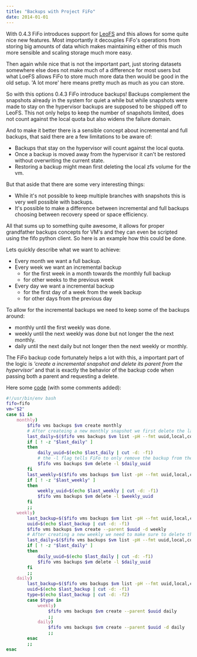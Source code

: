 ```yaml
---
title: "Backups with Project FiFo"
date: 2014-01-01
---
```

With 0.4.3 FiFo introduces support for [LeoFS](http://www.leofs.org) and this allows for some quite nice new features. Most importantly it decouples FiFo's operations from storing big amounts of data which makes maintaining either of this much more sensible and scaling storage much more easy.

Then again while nice that is not the important part, just storing datasets somewhere else does not make much of a difference for most users but what LoeFS allows FiFo to store much more data then would be good in the old setup. 'A lot more' here means pretty much as much as you can store.

So with this options 0.4.3 FiFo introduce backups! Backups complement the snapshots already in the system for quiet a while but while snapshots were made to stay on the hypervisor backups are supposed to be shipped off to LeoFS. This not only helps to keep the number of snapshots limited, does not count against the local quota but also widens the failure domain.

And to make it better there is a sensible concept about incremental and full backups, that said there are a few limitations to be aware of:

* Backups that stay on the hypervisor will count against the local quota.
* Once a backup is moved away from the hypervisor it can't be restored without overwriting the current state.
* Restoring a backup might mean first deleting the local zfs volume for the vm.

But that aside that there are some very interesting things:

* While it's not possible to keep multiple branches with snapshots this is very well possible with backups.
* It's possible to make a difference between incremental and full backups choosing between recovery speed or space efficiency.


All that sums up to something quite awesome, it allows for proper grandfather backups concepts for VM's and they can even be scripted using the fifo python client. So here is an example how this could be done.

Lets quickly describe what we want to achieve:

* Every month we want a full backup.
* Every week we want an incremental backup
	* for the first week in a month towards the monthly full backup
	* for other weeks to the previous week
* Every day we want a incremental backup
	* for the first day of a week from the week backup
	* for other days from the previous day

To allow for the incremental backups we need to keep some of the backups around:

* monthly until the first weekly was done.
* weekly until the next weekly was done but not longer the the next monthly.
* daily until the next daily but not longer then the next weekly or monthly.

The FiFo backup code fortunately helps a lot with this, a important part of the logic is *'create a incremental snapshot and delete its parent from the hypervisor'* and that is exactly the behavior of the backup code when passing both a parent and requesting a delete.

Here some [code](https://github.com/project-fifo/pyfi/blob/master/examples/backup.sh) (with some comments added):

```bash
#!/usr/bin/env bash
fifo=fifo
vm="$2"
case $1 in
    monthly)
        $fifo vms backups $vm create monthly
        # After createing a new monthly snapshot we first delete the last weekly and daily backup
        last_daily=$($fifo vms backups $vm list -pH --fmt uuid,local,comment | grep 'daily' | grep 'YES' | tail -1)
        if [ ! -z "$last_daily" ]
        then
            daily_uuid=$(echo $last_daily | cut -d: -f1)
            # the -l flag tells FiFo to only remove the backup from the hypervisor.
            $fifo vms backups $vm delete -l $daily_uuid
        fi
        last_weekly=$($fifo vms backups $vm list -pH --fmt uuid,local,comment | grep 'weekly' | grep 'YES' | tail -1)
        if [ ! -z "$last_weekly" ]
        then
            weekly_uuid=$(echo $last_weekly | cut -d: -f1)
            $fifo vms backups $vm delete -l $weekly_uuid
        fi
        ;;
    weekly)
        last_backup=$($fifo vms backups $vm list -pH --fmt uuid,local,comment | grep 'monthly\|weekly' | grep 'YES' | tail -1)
        uuid=$(echo $last_backup | cut -d: -f1)
        $fifo vms backups $vm create --parent $uuid -d weekly
        # After creating a new weekly we need to make sure to delete the last daily one
        last_daily=$($fifo vms backups $vm list -pH --fmt uuid,local,comment | grep 'daily' | grep 'YES' | tail -1)
        if [ ! -z "$last_daily" ]
        then
            daily_uuid=$(echo $last_daily | cut -d: -f1)
            $fifo vms backups $vm delete -l $daily_uuid
        fi
        ;;
    daily)
        last_backup=$($fifo vms backups $vm list -pH --fmt uuid,local,comment | grep 'daily\|weekly' | grep 'YES' | tail -1)
        uuid=$(echo $last_backup | cut -d: -f1)
        type=$(echo $last_backup | cut -d: -f2)
        case $type in
            weekly)
                $fifo vms backups $vm create --parent $uuid daily
                ;;
            daily)
                $fifo vms backups $vm create --parent $uuid -d daily
                ;;
        esac
        ;;
esac

```
